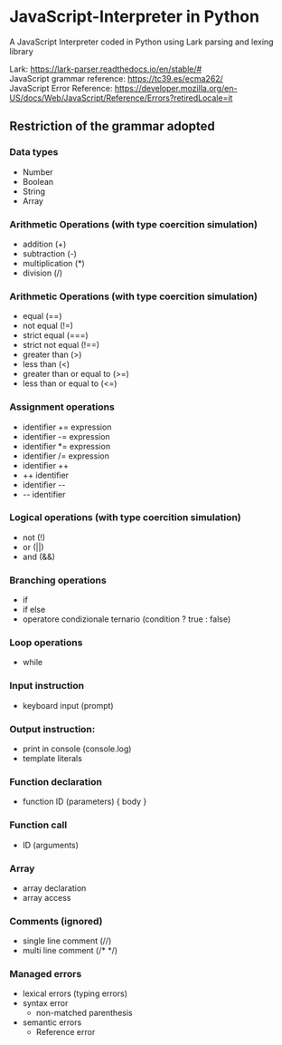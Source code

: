 # JavaScript-Interpreter in Python
A JavaScript Interpreter coded in Python using Lark parsing and lexing library

Lark: https://lark-parser.readthedocs.io/en/stable/# \
JavaScript grammar reference: https://tc39.es/ecma262/ \
JavaScript Error Reference: https://developer.mozilla.org/en-US/docs/Web/JavaScript/Reference/Errors?retiredLocale=it

## Restriction of the grammar adopted 
### Data types
- Number
- Boolean
- String
- Array

### Arithmetic Operations (with type coercition simulation)
- addition (+)
- subtraction (-)
- multiplication (*)
- division (/)

### Arithmetic Operations (with type coercition simulation)
- equal (==)
- not equal (!=)
- strict equal (===)
- strict not equal (!==)
- greater than (>)
- less than (<)
- greater than or equal to (>=)
- less than or equal to (<=)

### Assignment operations
- identifier += expression
- identifier -= expression
- identifier *= expression
- identifier /= expression
- identifier ++
- ++ identifier
- identifier --
- -- identifier

### Logical operations (with type coercition simulation)
- not (!)
- or (||)
- and (&&)

### Branching operations
- if
- if else
- operatore condizionale ternario (condition ? true : false)

### Loop operations
- while

### Input instruction
-  keyboard input (prompt)

### Output instruction:
- print in console (console.log)
- template literals

### Function declaration
- function ID (parameters) { body }

### Function call
- ID (arguments)

### Array
- array declaration
- array access

### Comments (ignored)
- single line comment (//)
- multi line comment (/* */)

### Managed errors
- lexical errors (typing errors)
- syntax error
    - non-matched parenthesis
- semantic errors
    - Reference error
